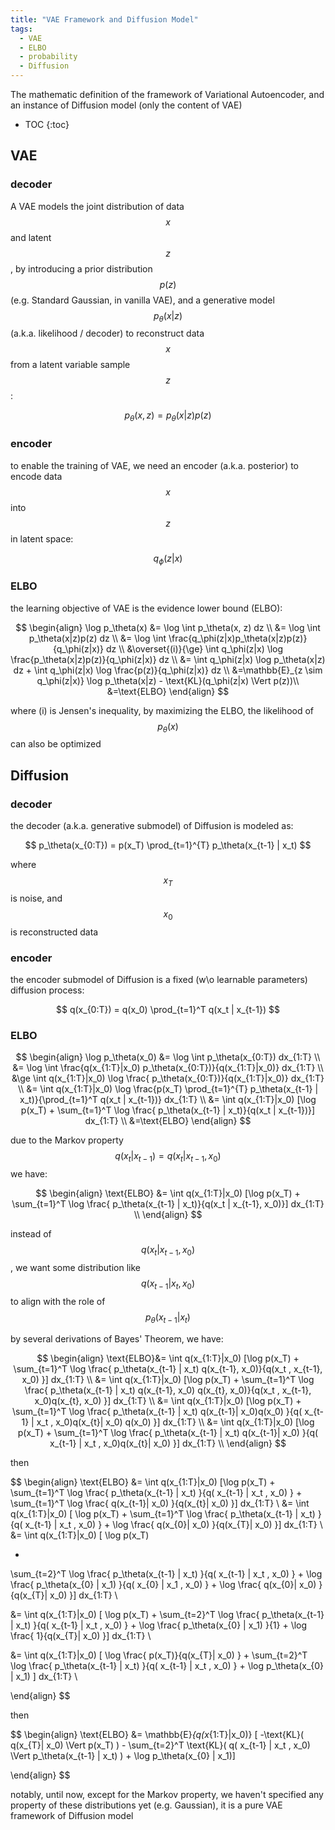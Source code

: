 ```yaml
---
title: "VAE Framework and Diffusion Model"
tags:
  - VAE
  - ELBO
  - probability
  - Diffusion
---
```


The mathematic definition of the framework of Variational Autoencoder, and an instance of Diffusion model (only the content of VAE)

* TOC 
{:toc}

<!-- git add . && git commit -m 'vae' && git push  -->

## VAE 

### decoder

A VAE models the joint distribution of data 
$$
x
$$
 and latent 
$$
z
$$
, by introducing a prior distribution 
$$
p(z)
$$
 (e.g. Standard Gaussian, in vanilla VAE), and a generative model 
$$
p_\theta(x | z) 
$$
(a.k.a. likelihood / decoder) to reconstruct data 
$$
x
$$
 from a latent variable sample 
$$
z
$$
:


$$
p_\theta(x, z) = p_\theta(x | z) p(z)
$$

### encoder 

to enable the training of VAE, we need an encoder (a.k.a. posterior) to encode data
$$
x
$$
into 
$$
z
$$
in latent space:


$$
q_\phi(z|x)
$$


### ELBO

the learning objective of VAE is the evidence lower bound (ELBO):


$$
\begin{align}
\log p_\theta(x) &= \log \int p_\theta(x, z) dz \\
&= \log \int p_\theta(x|z)p(z) dz \\
&= \log \int \frac{q_\phi(z|x)p_\theta(x|z)p(z)}{q_\phi(z|x)} dz \\
&\overset{(i)}{\ge} \int q_\phi(z|x) \log \frac{p_\theta(x|z)p(z)}{q_\phi(z|x)} dz \\
&= \int q_\phi(z|x) \log p_\theta(x|z) dz + \int q_\phi(z|x) \log \frac{p(z)}{q_\phi(z|x)} dz  \\
&=\mathbb{E}_{z \sim q_\phi(z|x)} \log p_\theta(x|z) - \text{KL}(q_\phi(z|x) \Vert p(z))\\
&=\text{ELBO}
\end{align}
$$


where (i) is Jensen's inequality, by maximizing the ELBO, the likelihood of 
$$
p_\theta (x)
$$
can also be optimized





## Diffusion

### decoder

the decoder (a.k.a. generative submodel) of Diffusion is modeled as:


$$
p_\theta(x_{0:T}) = p(x_T) \prod_{t=1}^{T} p_\theta(x_{t-1} | x_t)
$$


where 
$$
x_T
$$
is noise, and 
$$
x_0
$$
is reconstructed data



### encoder

the encoder submodel of Diffusion is a fixed (w\o learnable parameters) diffusion process:


$$
q(x_{0:T}) = q(x_0) \prod_{t=1}^T q(x_t | x_{t-1})
$$


### ELBO


$$
\begin{align}
\log p_\theta(x_0) &= \log \int p_\theta(x_{0:T}) dx_{1:T}  \\
&= \log \int \frac{q(x_{1:T}|x_0) p_\theta(x_{0:T})}{q(x_{1:T}|x_0)} dx_{1:T}  \\
&\ge \int q(x_{1:T}|x_0) \log  \frac{ p_\theta(x_{0:T})}{q(x_{1:T}|x_0)} dx_{1:T} \\
&= \int q(x_{1:T}|x_0) \log  \frac{p(x_T) \prod_{t=1}^{T} p_\theta(x_{t-1} | x_t)}{\prod_{t=1}^T q(x_t | x_{t-1})} dx_{1:T} \\
&= \int q(x_{1:T}|x_0) [\log p(x_T) + \sum_{t=1}^T \log \frac{  p_\theta(x_{t-1} | x_t)}{q(x_t | x_{t-1})}] dx_{1:T} \\
&=\text{ELBO}
\end{align}
$$


due to the Markov property
$$
q(x_t | x_{t-1}) = q(x_t | x_{t-1}, x_0)
$$
we have:


$$
\begin{align}
\text{ELBO} &= \int q(x_{1:T}|x_0) [\log p(x_T) + \sum_{t=1}^T \log \frac{  p_\theta(x_{t-1} | x_t)}{q(x_t | x_{t-1}, x_0)}] dx_{1:T} \\
\end{align}
$$


instead of 
$$
q(x_t | x_{t-1}, x_0)
$$
, we want some distribution like 
$$
q(x_{t-1} | x_t, x_0)
$$
to align with the role of 
$$
p_\theta(x_{t-1}|x_t)
$$




by several derivations of Bayes' Theorem, we have:


$$
\begin{align}
\text{ELBO}&= \int q(x_{1:T}|x_0) [\log p(x_T) + \sum_{t=1}^T \log \frac{  p_\theta(x_{t-1} | x_t)  q(x_{t-1}, x_0)}{q(x_t , x_{t-1}, x_0) }] dx_{1:T} \\
&= \int q(x_{1:T}|x_0) [\log p(x_T) + \sum_{t=1}^T \log \frac{  p_\theta(x_{t-1} | x_t)  q(x_{t-1}, x_0) q(x_{t}, x_0)}{q(x_t , x_{t-1}, x_0)q(x_{t}, x_0) }] dx_{1:T} \\
&= \int q(x_{1:T}|x_0) [\log p(x_T) + \sum_{t=1}^T \log \frac{  p_\theta(x_{t-1} | x_t)  q(x_{t-1}| x_0)q(x_0) }{q( x_{t-1} | x_t , x_0)q(x_{t}| x_0) q(x_0) }] dx_{1:T} \\
&= \int q(x_{1:T}|x_0) [\log p(x_T) + \sum_{t=1}^T \log \frac{  p_\theta(x_{t-1} | x_t)  q(x_{t-1}| x_0) }{q( x_{t-1} | x_t , x_0)q(x_{t}| x_0) }] dx_{1:T} \\
\end{align}
$$


then 


$$
\begin{align}
\text{ELBO}
&= \int q(x_{1:T}|x_0) [\log p(x_T) + \sum_{t=1}^T \log \frac{  p_\theta(x_{t-1} | x_t)   }{q( x_{t-1} | x_t , x_0) } + \sum_{t=1}^T \log \frac{   q(x_{t-1}| x_0) }{q(x_{t}| x_0) }] dx_{1:T} \\
&= \int q(x_{1:T}|x_0) [
\log p(x_T) + 
\sum_{t=1}^T \log \frac{  p_\theta(x_{t-1} | x_t)   }{q( x_{t-1} | x_t , x_0) } + 
\log \frac{   q(x_{0}| x_0) }{q(x_{T}| x_0) }] dx_{1:T} \\
&= \int q(x_{1:T}|x_0) [
\log p(x_T) 

+ 
\sum_{t=2}^T \log \frac{  p_\theta(x_{t-1} | x_t)   }{q( x_{t-1} | x_t , x_0) } + 
 \log \frac{  p_\theta(x_{0} | x_1)   }{q( x_{0} | x_1 , x_0) } + 
\log \frac{   q(x_{0}| x_0) }{q(x_{T}| x_0) }] dx_{1:T} \\

&= \int q(x_{1:T}|x_0) [
\log p(x_T) + 
\sum_{t=2}^T \log \frac{  p_\theta(x_{t-1} | x_t)   }{q( x_{t-1} | x_t , x_0) } + 
 \log \frac{  p_\theta(x_{0} | x_1)   }{1} + 
\log \frac{   1}{q(x_{T}| x_0) }] dx_{1:T} \\

&= \int q(x_{1:T}|x_0) [
\log \frac{   p(x_T)}{q(x_{T}| x_0) } + 
\sum_{t=2}^T \log \frac{  p_\theta(x_{t-1} | x_t)   }{q( x_{t-1} | x_t , x_0) } + 
 \log  p_\theta(x_{0} | x_1)
] dx_{1:T} \\

\end{align}
$$


then 


$$
\begin{align}
\text{ELBO}
&= 
\mathbb{E}_{q(x_{1:T}|x_0)} [ -\text{KL}( q(x_{T}| x_0)  \Vert p(x_T) ) - \sum_{t=2}^T \text{KL}( q( x_{t-1} | x_t , x_0) \Vert p_\theta(x_{t-1} | x_t)  ) + \log  p_\theta(x_{0} | x_1)]

\end{align}
$$


notably, until now, except for the Markov property, we haven't specified any property of these distributions yet (e.g. Gaussian), it is a pure VAE framework of Diffusion model
